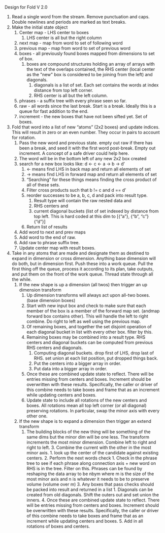 Design for Fold V 2.0

1. Read a single word from the stream. Remove punctuation and caps. Double newlines and periods are marked as text breaks.
2. Make the initial state object
    1. Center map - LHS center to boxes
        1. LHS center is all but the right column
    2. next map - map from word to set of following word
    3. previous map - map from word to set of previous word
    4. boxes - all previously found boxes mapped from dimensions to set of box.
        1. boxes are compound structures holding an array of arrays with the text of the overlaps contained, the RHS center (local center as the "new" box is considered to be joining from the left) and diagonals.
            1. diagonals is a list of set. Each set contains the words at index distance from top left corner.
            2. RHS center is all but the left column.
    5. phrases - a suffix tree with every phrase seen so far.
    5. raw - all words since the last break. Start is a break. Ideally this is a queue for fast addition to the end.
    6. increment - the new boxes that have not been sifted yet. Set of boxes.
3. Fold that word into a list of new “atoms” (2x2 boxes) and update indices. This will result in zero or an even number. They occur in pairs to account for rotation.
    1. Pass the new word and previous state. empty out raw if there has been a break, and seed it with the first word post-break. Empty out increment. A concept of a safe driver could help here.
    2. The word will be in the bottom left of any new 2x2 box created
    3. search for a new box looks like: d <- c <- a -> b -> d’
        1. <- means find LHS in back map and return all elements of set
        2. -> means find LHS in forward map and return all elements of set
        3. “Searching” for these things means finding the cross product of all of these sets. 
        4. Filter cross products such that b != c and d == d’
        5. reorder successes to be a, b, c, d and pack into result type.
            1. Result type will contain the raw nested data and
            2. RHS centers and
            3. current diagonal buckets (list of set indexed by distance from top left. This is hard coded at this dim to [{“a”}, {“b”, “c”} {“d”}]
        6. Return list of results
    5. Add word to next and prev maps
    6. Add word to the end of raw.
    6. Add raw to phrase suffix tree.
    8. Update center map with result boxes.
4. Take in any atoms that are made and designate them as destined to expand in dimension or cross dimension. Anything base dimension will do both, but in dimension first. Push these into a work queue. Pull the first thing off the queue, process it according to its plan, take outputs, and put them on the front of the work queue. Thread state through all the while.
    1. If the new shape is up a dimension (all twos) then trigger an up dimension transform
        1. Up dimension transforms will always act upon all-two boxes. (base dimension boxes)
        2. Start with new input box and check to make sure that each member of the box is a member of the forward map set. (andmap forward box contains other). This will handle the left to right combine. Do right to left as well using the previous map.
        3. Of remaining boxes, and together the set disjoint operation of each diagonal bucket in list with every other box. filter by this.
        4. Remaining boxes may be combined into a result type. RHS centers and diagonal buckets can be computed from previous RHS centers and diagonals.
            1. Computing diagonal buckets. drop first of LHS, drop last of RHS. set union at each list position, put dropped things back.
            2. Put the centers into a bigger array in order.
            3. Put data into a bigger array in order.
        5. Once these are combined update state to reflect. There will be entries missing from centers and boxes. Increment should be overwritten with these results. Specifically, the caller or driver of this combine needs to take boxes and frame that as an increment while updating centers and boxes.
        6. Update state to include all rotations of the new centers and boxes. All rotations mean all top left corner (or all diagonal) preserving rotations. In particular, swap the minor axis with every other one.
    2. If the new shape is to expand a dimension then trigger an extend transform
        1. The building blocks of the new thing will be something of the same dims but the minor dim will be one less. The transform increments the most minor dimension. Combine left to right and right to left.
            3. Combine the current with the other in the most minor axis.
                1. look up the center of the candidate against existing centers.
                2. Perform the next words check
                    1. Check in the phrase tree to see if each phrase along connection axis + new word on RHS is in the tree. Filter on this. Phrases can be found by reshaping the data array to be nbym where m is the size of the most minor axis and n is whatever it needs to be to preserve volume (volume over m)
                3. Any boxes that pass checks should be packed into result and returned in a list
                    1. Diagonals can be created from old diagonals. Shift the outers out and set union the inners.
            4. Once these are combined update state to reflect. There will be entries missing from centers and boxes. Increment should be overwritten with these results. Specifically, the caller or driver of this combine needs to take boxes and frame that as an increment while updating centers and boxes.
            5. Add in all rotations of boxes and centers.